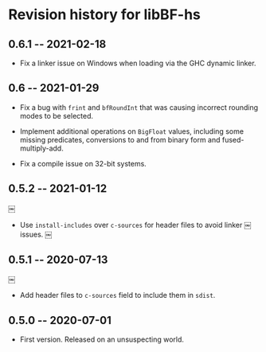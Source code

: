 # Revision history for libBF-hs

## 0.6.1 -- 2021-02-18

* Fix a linker issue on Windows when loading via the GHC dynamic linker.

## 0.6 -- 2021-01-29

* Fix a bug with `frint` and `bfRoundInt` that was causing incorrect
rounding modes to be selected.

* Implement additional operations on `BigFloat` values, including
some missing predicates, conversions to and from binary form
and fused-multiply-add.

* Fix a compile issue on 32-bit systems.

## 0.5.2 -- 2021-01-12
￼
* Use `install-includes` over `c-sources` for header files to avoid linker
￼ issues.
￼
## 0.5.1 -- 2020-07-13
￼
* Add header files to `c-sources` field to include them in `sdist`.

## 0.5.0 -- 2020-07-01

* First version. Released on an unsuspecting world.
